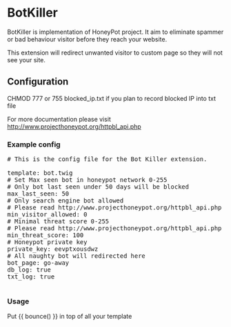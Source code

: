 BotKiller
========

BotKiller is implementation of HoneyPot project. It aim to eliminate spammer or
bad behaviour visitor before they reach your website.

This extension will redirect unwanted visitor to custom page so they will not
see your site.

Configuration
-------------

CHMOD 777 or 755 blocked_ip.txt if you plan to record blocked IP into txt file

For more documentation please visit http://www.projecthoneypot.org/httpbl_api.php

### Example config

<pre>
# This is the config file for the Bot Killer extension.

template: bot.twig
# Set Max seen bot in honeypot network 0-255
# Only bot last seen under 50 days will be blocked
max_last_seen: 50
# Only search engine bot allowed
# Please read http://www.projecthoneypot.org/httpbl_api.php for more information
min_visitor_allowed: 0
# Minimal threat score 0-255
# Please read http://www.projecthoneypot.org/httpbl_api.php for more infomation
min_threat_score: 100
# Honeypot private key
private_key: eevptxousdwz
# All naughty bot will redirected here
bot_page: go-away
db_log: true
txt_log: true
      
</pre>
 
### Usage

Put {{ bounce() }} in top of all your template
